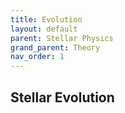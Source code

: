 ```yaml
---
title: Evolution
layout: default
parent: Stellar Physics
grand_parent: Theory
nav_order: 1
---
```


## Stellar Evolution
